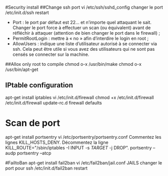 #Security install
##Change ssh port
vi /etc/ssh/sshd_config changer le port
/etc/init.d/ssh restart
- Port : le port par défaut est 22... et n’importe quel attaquant le sait. Changer le port force à effectuer un scan (ou équivalent) avant de réfléchir à attaquer (attention de bien changer le port dans le firewall) ;
- PermitRootLogin : mettre à « no » afin d’interdire le login en root ;
- AllowUsers : indique une liste d’utilisateur autorisé à se connecter via ssh. Cela peut être utile si vous avez des utilisateurs qui ne sont pas censés se connecter sur la machine.

##Allox only root to compile
chmod o-x /usr/bin/make
chmod o-x /usr/bin/apt-get

## IPtable configuration
apt-get install iptables
vi /etc/init.d/firewall
chmod +x /etc/init.d/firewall
/etc/init.d/firewall
update-rc.d firewall defaults

# Scan de port
apt-get install portsentry
vi /etc/portsentry/portsentry.conf
Commentez les lignes KILL_HOSTS_DENY.
Décommentez la ligne KILL_ROUTE="/sbin/iptables -I INPUT -s $TARGET$ -j DROP".
portsentry –audp
portsentry –atcp

#FailtoBan
apt-get install fail2ban
vi /etc/fail2ban/jail.conf
JAILS changer le port pour ssh
/etc/init.d/fail2ban restart

